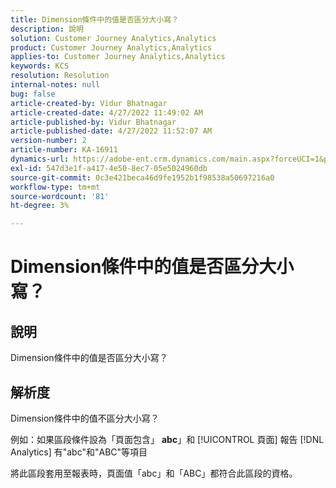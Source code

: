 ```yaml
---
title: Dimension條件中的值是否區分大小寫？
description: 說明
solution: Customer Journey Analytics,Analytics
product: Customer Journey Analytics,Analytics
applies-to: Customer Journey Analytics,Analytics
keywords: KCS
resolution: Resolution
internal-notes: null
bug: false
article-created-by: Vidur Bhatnagar
article-created-date: 4/27/2022 11:49:02 AM
article-published-by: Vidur Bhatnagar
article-published-date: 4/27/2022 11:52:07 AM
version-number: 2
article-number: KA-16911
dynamics-url: https://adobe-ent.crm.dynamics.com/main.aspx?forceUCI=1&pagetype=entityrecord&etn=knowledgearticle&id=8a150e03-20c6-ec11-a7b6-0022480a10ee
exl-id: 547d3e1f-a417-4e50-8ec7-05e5024960db
source-git-commit: 0c3e421beca46d9fe1952b1f98538a50697216a0
workflow-type: tm+mt
source-wordcount: '81'
ht-degree: 3%

---
```


# Dimension條件中的值是否區分大小寫？

## 說明


Dimension條件中的值是否區分大小寫？


## 解析度


Dimension條件中的值不區分大小寫？

例如：如果區段條件設為「頁面包含」 <b>abc</b>」和 [!UICONTROL 頁面] 報告 [!DNL Analytics] 有&quot;abc&quot;和&quot;ABC&quot;等項目

將此區段套用至報表時，頁面值「abc」和「ABC」都符合此區段的資格。
